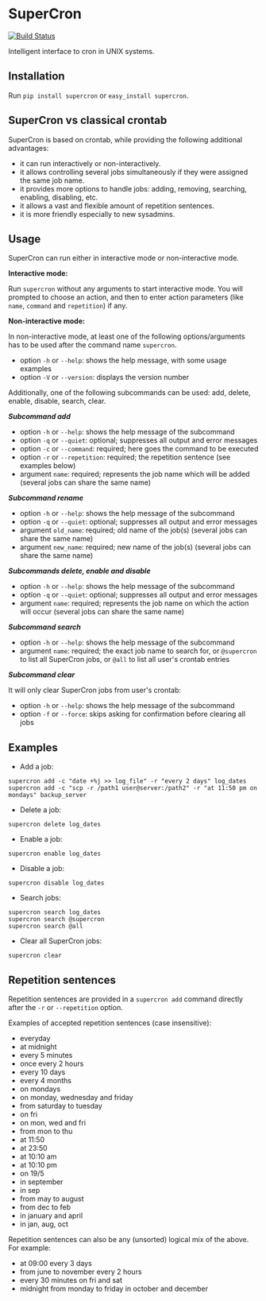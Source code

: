 # SuperCron
[![Build Status](https://travis-ci.org/linostar/SuperCron.svg?branch=master)](https://travis-ci.org/linostar/SuperCron)

Intelligent interface to cron in UNIX systems.

## Installation

Run `pip install supercron` or `easy_install supercron`.

## SuperCron vs classical crontab
SuperCron is based on crontab, while providing the following additional advantages:
- it can run interactively or non-interactively.
- it allows controlling several jobs simultaneously if they were assigned the same job name.
- it provides more options to handle jobs: adding, removing, searching, enabling, disabling, etc.
- it allows a vast and flexible amount of repetition sentences.
- it is more friendly especially to new sysadmins.

## Usage

SuperCron can run either in interactive mode or non-interactive mode.

**Interactive mode:**

Run `supercron` without any arguments to start interactive mode. You will prompted to choose an action, and then to enter action parameters (like `name`, `command` and `repetition`) if any.

**Non-interactive mode:**

In non-interactive mode, at least one of the following options/arguments has to be used after the command name `supercron`.

- option `-h` or `--help`: shows the help message, with some usage examples
- option `-V` or `--version`: displays the version number

Additionally, one of the following subcommands can be used: add, delete, enable, disable, search, clear.

***Subcommand add***
- option `-h` or `--help`: shows the help message of the subcommand
- option `-q` or `--quiet`: optional; suppresses all output and error messages
- option `-c` or `--command`: required; here goes the command to be executed
- option `-r` or `--repetition`: required; the repetition sentence (see examples below)
- argument `name`: required; represents the job name which will be added (several jobs can share the same name)

***Subcommand rename***
- option `-h` or `--help`: shows the help message of the subcommand
- option `-q` or `--quiet`: optional; suppresses all output and error messages
- argument `old_name`: required; old name of the job(s) (several jobs can share the same name)
- argument `new_name`: required; new name of the job(s) (several jobs can share the same name)

***Subcommands delete, enable and disable***
- option `-h` or `--help`: shows the help message of the subcommand
- option `-q` or `--quiet`: optional; suppresses all output and error messages
- argument `name`: required; represents the job name on which the action will occur (several jobs can share the same name)

***Subcommand search***
- option `-h` or `--help`: shows the help message of the subcommand
- argument `name`: required; the exact job name to search for, or `@supercron` to list all SuperCron jobs, or `@all` to list all user's crontab entries

***Subcommand clear***

It will only clear SuperCron jobs from user's crontab:
- option `-h` or `--help`: shows the help message of the subcommand
- option `-f` or `--force`: skips asking for confirmation before clearing all jobs

## Examples
- Add a job:
```
supercron add -c "date +%j >> log_file" -r "every 2 days" log_dates
supercron add -c "scp -r /path1 user@server:/path2" -r "at 11:50 pm on mondays" backup_server
```
- Delete a job:
```
supercron delete log_dates
```
- Enable a job:
```
supercron enable log_dates
```
- Disable a job:
```
supercron disable log_dates
```
- Search jobs:
```
supercron search log_dates
supercron search @supercron
supercron search @all
```
- Clear all SuperCron jobs:
```
supercron clear
```

## Repetition sentences
Repetition sentences are provided in a `supercron add` command directly after the `-r` or `--repetition` option.

Examples of accepted repetition sentences (case insensitive):
- everyday
- at midnight
- every 5 minutes
- once every 2 hours
- every 10 days
- every 4 months
- on mondays
- on monday, wednesday and friday
- from saturday to tuesday
- on fri
- on mon, wed and fri
- from mon to thu
- at 11:50
- at 23:50
- at 10:10 am
- at 10:10 pm
- on 19/5
- in september
- in sep
- from may to august
- from dec to feb
- in january and april
- in jan, aug, oct

Repetition sentences can also be any (unsorted) logical mix of the above. For example:
- at 09:00 every 3 days
- from june to november every 2 hours
- every 30 minutes on fri and sat
- midnight from monday to friday in october and december
